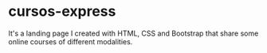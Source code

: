 # cursos-express
It's a landing page I created with HTML, CSS and Bootstrap that share some online courses of different modalities.
